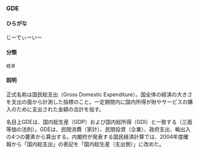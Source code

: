 <div style="display:none;">

## [あ行](securities-terms?id=あ行)
## [か行](securities-terms?id=か行)
## [さ行](securities-terms?id=さ行)
## [た行](securities-terms?id=た行)
## [な行](securities-terms?id=な行)
## [は行](securities-terms?id=は行)
## [ま行](securities-terms?id=ま行)
## [や行](securities-terms?id=や行)
## [ら行](securities-terms?id=ら行)
## [わ行](securities-terms?id=わ行)
## [英数字・記号](securities-terms?id=英数字・記号)

</div>

### GDE

#### ひらがな

じーでぃーいー

#### 分類

`経済`

#### 説明

正式名称は国民総支出（Gross Domestic Expenditure）。国全体の経済の大きさを支出の面から計測した指標のこと。一定期間内に国内所得が財やサービスの購入のために支出された金額の合計を指す。
 
名目上GDEは、国内総生産（GDP）および国内総所得（GDI）と一致する（三面等価の法則）。GDEは、民間消費（家計）、民間投資（企業）、政府支出、輸出入の4つの要素から算出する。内閣府が発表する国民経済計算では、2004年度確報から「国内総支出」の表記を「国内総生産（支出側）」に改めた。

